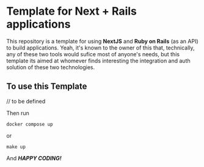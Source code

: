 # Template for Next + Rails applications

This repository is a template for using **NextJS** and **Ruby on Rails** (as an API) to build applications.
Yeah, it's known to the owner of this that, technically, any of these two tools would sufice most of anyone's needs, but this template its aimed at whomever finds interesting the integration and auth solution of these two technologies.

## To use this Template

// to be defined

Then run

```
docker compose up
```

or

```
make up
```

And **_HAPPY CODING!_**
